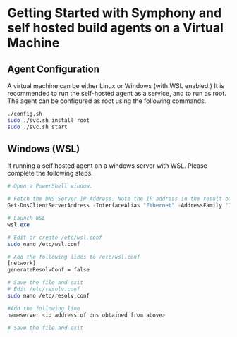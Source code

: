 # Getting Started with Symphony and self hosted build agents on a Virtual Machine

## Agent Configuration

A virtual machine can be either Linux or Windows (with WSL enabled.) It is recommended to run the self-hosted agent as a service, and to run as root.  The agent can be configured as root using the following commands.

```bash
./config.sh
sudo ./svc.sh install root
sudo ./svc.sh start
```

## Windows (WSL)

If running a self hosted agent on a windows server with WSL. Please complete the following steps.

```powershell
# Open a PowerShell window.

# Fetch the DNS Server IP Address. Note the IP address in the result of this command.
Get-DnsClientServerAddress -InterfaceAlias "Ethernet" -AddressFamily "IPv4"

# Launch WSL
wsl.exe
```

```bash
# Edit or create /etc/wsl.conf
sudo nano /etc/wsl.conf

# Add the following lines to /etc/wsl.conf
[network]
generateResolvConf = false

# Save the file and exit
# Edit /etc/resolv.conf
sudo nano /etc/resolv.conf

#Add the following line
nameserver <ip address of dns obtained from above>

# Save the file and exit
```
